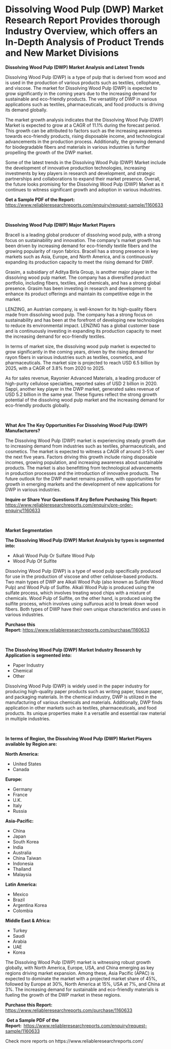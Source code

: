 <p><h1>Dissolving Wood Pulp (DWP) Market Research Report Provides thorough Industry Overview, which offers an In-Depth Analysis of Product Trends and New Market Divisions</h1></p><p><strong>Dissolving Wood Pulp (DWP) Market Analysis and Latest Trends</strong></p>
<p><p>Dissolving Wood Pulp (DWP) is a type of pulp that is derived from wood and is used in the production of various products such as textiles, cellophane, and viscose. The market for Dissolving Wood Pulp (DWP) is expected to grow significantly in the coming years due to the increasing demand for sustainable and eco-friendly products. The versatility of DWP in various applications such as textiles, pharmaceuticals, and food products is driving its demand globally.</p><p>The market growth analysis indicates that the Dissolving Wood Pulp (DWP) Market is expected to grow at a CAGR of 11.1% during the forecast period. This growth can be attributed to factors such as the increasing awareness towards eco-friendly products, rising disposable income, and technological advancements in the production process. Additionally, the growing demand for biodegradable fibers and materials in various industries is further propelling the growth of the DWP market.</p><p>Some of the latest trends in the Dissolving Wood Pulp (DWP) Market include the development of innovative production technologies, increasing investments by key players in research and development, and strategic partnerships and collaborations to expand their market presence. Overall, the future looks promising for the Dissolving Wood Pulp (DWP) Market as it continues to witness significant growth and adoption in various industries.</p></p>
<p><strong>Get a Sample PDF of the Report:&nbsp;</strong> <a href="https://www.reliableresearchreports.com/enquiry/request-sample/1160633">https://www.reliableresearchreports.com/enquiry/request-sample/1160633</a></p>
<p>&nbsp;</p>
<p><strong>Dissolving Wood Pulp (DWP) Major Market Players</strong></p>
<p><p>Bracell is a leading global producer of dissolving wood pulp, with a strong focus on sustainability and innovation. The company's market growth has been driven by increasing demand for eco-friendly textile fibers and the growing popularity of rayon fabrics. Bracell has a strong presence in key markets such as Asia, Europe, and North America, and is continuously expanding its production capacity to meet the rising demand for DWP.</p><p>Grasim, a subsidiary of Aditya Birla Group, is another major player in the dissolving wood pulp market. The company has a diversified product portfolio, including fibers, textiles, and chemicals, and has a strong global presence. Grasim has been investing in research and development to enhance its product offerings and maintain its competitive edge in the market.</p><p>LENZING, an Austrian company, is well-known for its high-quality fibers made from dissolving wood pulp. The company has a strong focus on sustainability and has been at the forefront of developing new technologies to reduce its environmental impact. LENZING has a global customer base and is continuously investing in expanding its production capacity to meet the increasing demand for eco-friendly textiles.</p><p>In terms of market size, the dissolving wood pulp market is expected to grow significantly in the coming years, driven by the rising demand for rayon fibers in various industries such as textiles, cosmetics, and pharmaceuticals. The market size is projected to reach USD 6.5 billion by 2025, with a CAGR of 3.8% from 2020 to 2025.</p><p>As for sales revenue, Rayonier Advanced Materials, a leading producer of high-purity cellulose specialties, reported sales of USD 2 billion in 2020. Sappi, another key player in the DWP market, generated sales revenue of USD 5.2 billion in the same year. These figures reflect the strong growth potential of the dissolving wood pulp market and the increasing demand for eco-friendly products globally.</p></p>
<p>&nbsp;</p>
<p><strong>What Are The Key Opportunities For Dissolving Wood Pulp (DWP) Manufacturers?</strong></p>
<p><p>The Dissolving Wood Pulp (DWP) market is experiencing steady growth due to increasing demand from industries such as textiles, pharmaceuticals, and cosmetics. The market is expected to witness a CAGR of around 3-5% over the next five years. Factors driving this growth include rising disposable incomes, growing population, and increasing awareness about sustainable products. The market is also benefitting from technological advancements in production processes and the introduction of innovative products. The future outlook for the DWP market remains positive, with opportunities for growth in emerging markets and the development of new applications for DWP in various industries.</p></p>
<p><strong>Inquire or Share Your Questions If Any Before Purchasing This Report:</strong> <a href="https://www.reliableresearchreports.com/enquiry/pre-order-enquiry/1160633">https://www.reliableresearchreports.com/enquiry/pre-order-enquiry/1160633</a></p>
<p>&nbsp;</p>
<p><strong>Market Segmentation</strong></p>
<p><strong>The Dissolving Wood Pulp (DWP) Market Analysis by types is segmented into:</strong></p>
<p><ul><li>Alkali Wood Pulp Or Sulfate Wood Pulp</li><li>Wood Pulp Of Sulfite</li></ul></p>
<p><p>Dissolving Wood Pulp (DWP) is a type of wood pulp specifically produced for use in the production of viscose and other cellulose-based products. Two main types of DWP are Alkali Wood Pulp (also known as Sulfate Wood Pulp) and Wood Pulp of Sulfite. Alkali Wood Pulp is produced using the sulfate process, which involves treating wood chips with a mixture of chemicals. Wood Pulp of Sulfite, on the other hand, is produced using the sulfite process, which involves using sulfurous acid to break down wood fibers. Both types of DWP have their own unique characteristics and uses in various industries.</p></p>
<p><strong>Purchase this Report:&nbsp;</strong><a href="https://www.reliableresearchreports.com/purchase/1160633">https://www.reliableresearchreports.com/purchase/1160633</a></p>
<p>&nbsp;</p>
<p><strong>The Dissolving Wood Pulp (DWP) Market Industry Research by Application is segmented into:</strong></p>
<p><ul><li>Paper Industry</li><li>Chemical</li><li>Other</li></ul></p>
<p><p>Dissolving Wood Pulp (DWP) is widely used in the paper industry for producing high-quality paper products such as writing paper, tissue paper, and packaging materials. In the chemical industry, DWP is utilized in the manufacturing of various chemicals and materials. Additionally, DWP finds application in other markets such as textiles, pharmaceuticals, and food products. Its unique properties make it a versatile and essential raw material in multiple industries.</p></p>
<p>&nbsp;</p>
<p><strong>In terms of Region, the Dissolving Wood Pulp (DWP) Market Players available by Region are:</strong></p>
<p>
    <p> <strong> North America: </strong>
        <ul>
            <li>United States</li>
            <li>Canada</li>
        </ul>
        </p> 
    <p> <strong> Europe: </strong>
        <ul>
            <li>Germany</li>
            <li>France</li>
            <li>U.K.</li>
            <li>Italy</li>
            <li>Russia</li>
        </ul>
        </p> 
    <p> <strong> Asia-Pacific: </strong>
        <ul>
            <li>China</li>
            <li>Japan</li>
            <li>South Korea</li>
            <li>India</li>
            <li>Australia</li>
            <li>China Taiwan</li>
            <li>Indonesia</li>
            <li>Thailand</li>
            <li>Malaysia</li>
        </ul>
        </p> 
    <p> <strong> Latin America: </strong>
        <ul>
            <li>Mexico</li>
            <li>Brazil</li>
            <li>Argentina Korea</li>
            <li>Colombia</li>
        </ul>
        </p> 
    <p> <strong> Middle East & Africa: </strong>
        <ul>
            <li>Turkey</li>
            <li>Saudi</li>
            <li>Arabia</li>
            <li>UAE</li>
            <li>Korea</li>
        </ul>
    </p>
    </p>
<p><p>The Dissolving Wood Pulp (DWP) market is witnessing robust growth globally, with North America, Europe, USA, and China emerging as key regions driving market expansion. Among these, Asia Pacific (APAC) is expected to dominate the market with a projected market share of 45%, followed by Europe at 30%, North America at 15%, USA at 7%, and China at 3%. The increasing demand for sustainable and eco-friendly materials is fueling the growth of the DWP market in these regions.</p></p>
<p><strong>Purchase this Report: </strong><a href="https://www.reliableresearchreports.com/purchase/1160633">https://www.reliableresearchreports.com/purchase/1160633</a></p>
<p>&nbsp;<strong>Get a Sample PDF of the Report:&nbsp;&nbsp;</strong><a href="https://www.reliableresearchreports.com/enquiry/request-sample/1160633">https://www.reliableresearchreports.com/enquiry/request-sample/1160633</a></p>
<p><strong></strong></p>
<p>Check more reports on https://www.reliableresearchreports.com/</p>